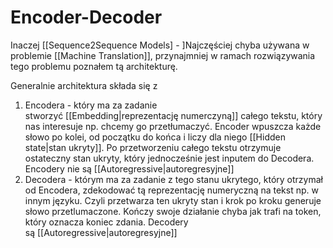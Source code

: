 # Encoder-Decoder

Inaczej [[Sequence2Sequence Models] - ]Najczęściej chyba używana w problemie [[Machine Translation]], przynajmniej w ramach rozwiązywania tego problemu poznałem tą architekturę.

Generalnie architektura składa się z 
1. Encodera - który ma za zadanie stworzyć [[Embedding|reprezentację numerczyną]] całego tekstu, który nas interesuje np. chcemy go przetłumaczyć.  Encoder wpuszcza każde słowo po kolei, od początku do końca i liczy dla niego [[Hidden state|stan ukryty]]. Po przetworzeniu całego tekstu otrzymuje ostateczny stan ukryty, który jednocześnie jest inputem do Decodera. Encodery nie są [[Autoregressive|autoregresyjne]]
2. Decodera - którym ma za zadanie z tego stanu ukrytego, który otrzymał od Encodera, zdekodować tą reprezentację numeryczną na tekst np. w innym języku. Czyli przetwarza ten ukryty stan i krok po kroku generuje słowo przetlumaczone. Kończy swoje działanie chyba jak trafi na token, który oznacza koniec zdania. Decodery są [[Autoregressive|autoregresyjne]]
